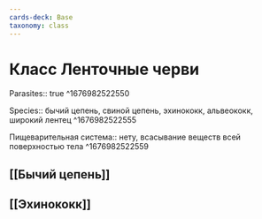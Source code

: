 ```yaml
---
cards-deck: Base
taxonomy: class
---
```


# Класс Ленточные черви
Parasites:: true ^1676982522550

Species:: бычий цепень, свиной цепень, эхинококк, альвеококк, широкий лентец ^1676982522555

Пищеварительная система:: нету, всасывание веществ всей поверхностью тела ^1676982522559

## [[Бычий цепень]]
## [[Эхинококк]]